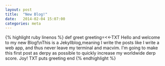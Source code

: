 ```yaml
---
layout: post
title:  "New Blog!"
date:   2014-02-04 15:07:00
categories: meta 
---
```


{% highlight ruby linenos %}
def greet
  greeting=<<-TXT 
    Hello and welcome to my new Blog!\nThis is a Jekyllblog,meaning
    I write the posts like I write a web app, and thus never leave my
    terminal and macvim. I'm going to make this first post as derpy as
possible to quickly increase my worldwide derp score. Joy!
  TXT
  puts greeting
end
{% endhighlight %}
